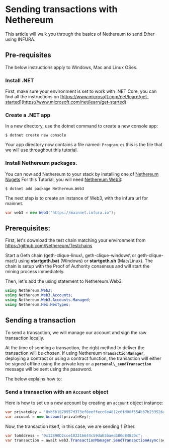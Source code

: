 
# Sending transactions with Nethereum

This article will walk you through the basics of Nethereum to send Ether using INFURA.

## Pre-requisites
The below instructions apply to Windows, Mac and Linux OSes.

### Install .NET

First, make sure your environment is set to work with .NET Core, you can find all the instructions on [https://www.microsoft.com/net/learn/get-started](https://www.microsoft.com/net/learn/get-started)

### Create a .NET app

In a new directory, use the dotnet command to create a new console app:

```
$ dotnet create new console
```
 
Your app directory now contains a file named: `Program.cs` this is the file that we will use throughout this tutorial.

### Install Nethereum packages.
You can now add Nethereum to your stack by installing one of [Nethereum Nugets](https://www.nuget.org/packages?q=nethereum)
For this Tutorial, you will need  [Nethereum Web3](https://www.nuget.org/packages/Nethereum.Web3/):

```
$ dotnet add package Nethereum.Web3
```

The next step is to create an instance of Web3, with the infura url for mainnet.

```csharp
var web3 = new Web3("https://mainnet.infura.io");
```
## Prerequisites:

First, let's download the test chain matching your environment from <https://github.com/Nethereum/Testchains>

Start a Geth chain (geth-clique-linux\\, geth-clique-windows\\ or geth-clique-mac\\) using **startgeth.bat** (Windows) or **startgeth.sh** (Mac/Linux). The chain is setup with the Proof of Authority consensus and will start the mining process immediately.

Then, let's add the using statement to Nethereum.Web3.

```csharp
using Nethereum.Web3;
using Nethereum.Web3.Accounts;
using Nethereum.Web3.Accounts.Managed;
using Nethereum.Hex.HexTypes;
```

## Sending a transaction

To send a transaction, we will manage our account and sign the raw transaction locally. 

At the time of sending a transaction, the right method to deliver the transaction will be chosen. If using Nethereum **`TransactionManager`**, deploying a contract or using a contract function, the transaction will either be signed offline using the private key or a **`personal\_sendTransaction`** message will be sent using the password.

The below explains how to: 

### Send a transaction with an `Account` object

Here is how to set up a new account by creating an `account` object instance:

```csharp
var privateKey = "0xb5b1870957d373ef0eeffecc6e4812c0fd08f554b37b233526acc331bf1544f7";
var account = new Account(privateKey);
```


Now, the transaction itself, in this case, we are sending 1 Ether.
```csharp
var toAddress = "0x12890D2cce102216644c59daE5baed380d84830c";
var transaction = await web3.TransactionManager.SendTransactionAsync(account.Address, toAddress, new Nethereum.Hex.HexTypes.HexBigInteger(1));
```

